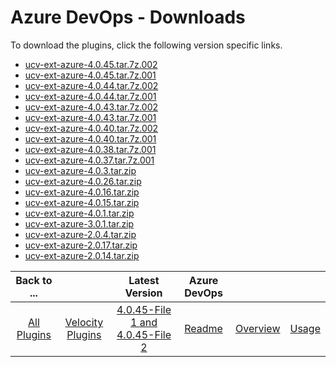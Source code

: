 
# Azure DevOps - Downloads

To download the plugins, click the following version specific links.

- [ucv-ext-azure-4.0.45.tar.7z.002](https://raw.githubusercontent.com/UrbanCode/IBM-UCV-PLUGINS/main/files/ucv-ext-azure/ucv-ext-azure%3A4.0.45.tar.7z.002)
- [ucv-ext-azure-4.0.45.tar.7z.001](https://raw.githubusercontent.com/UrbanCode/IBM-UCV-PLUGINS/main/files/ucv-ext-azure/ucv-ext-azure%3A4.0.45.tar.7z.001)
- [ucv-ext-azure-4.0.44.tar.7z.002](https://raw.githubusercontent.com/UrbanCode/IBM-UCV-PLUGINS/main/files/ucv-ext-azure/ucv-ext-azure%3A4.0.44.tar.7z.002)
- [ucv-ext-azure-4.0.44.tar.7z.001](https://raw.githubusercontent.com/UrbanCode/IBM-UCV-PLUGINS/main/files/ucv-ext-azure/ucv-ext-azure%3A4.0.44.tar.7z.001)
- [ucv-ext-azure-4.0.43.tar.7z.002](https://raw.githubusercontent.com/UrbanCode/IBM-UCV-PLUGINS/main/files/ucv-ext-azure/ucv-ext-azure%3A4.0.43.tar.7z.002)
- [ucv-ext-azure-4.0.43.tar.7z.001](https://raw.githubusercontent.com/UrbanCode/IBM-UCV-PLUGINS/main/files/ucv-ext-azure/ucv-ext-azure%3A4.0.43.tar.7z.001)
- [ucv-ext-azure-4.0.40.tar.7z.002](https://raw.githubusercontent.com/UrbanCode/IBM-UCV-PLUGINS/main/files/ucv-ext-azure/ucv-ext-azure%3A4.0.40.tar.7z.002)
- [ucv-ext-azure-4.0.40.tar.7z.001](https://raw.githubusercontent.com/UrbanCode/IBM-UCV-PLUGINS/main/files/ucv-ext-azure/ucv-ext-azure%3A4.0.40.tar.7z.001)
- [ucv-ext-azure-4.0.38.tar.7z.001](https://raw.githubusercontent.com/UrbanCode/IBM-UCV-PLUGINS/main/files/ucv-ext-azure/ucv-ext-azure%3A4.0.38.tar.7z.001)
- [ucv-ext-azure-4.0.37.tar.7z.001](https://raw.githubusercontent.com/UrbanCode/IBM-UCV-PLUGINS/main/files/ucv-ext-azure/ucv-ext-azure%3A4.0.37.tar.7z.001)
- [ucv-ext-azure-4.0.3.tar.zip](https://raw.githubusercontent.com/UrbanCode/IBM-UCV-PLUGINS/main/files/ucv-ext-azure/ucv-ext-azure-4.0.3.tar.zip)
- [ucv-ext-azure-4.0.26.tar.zip](https://raw.githubusercontent.com/UrbanCode/IBM-UCV-PLUGINS/main/files/ucv-ext-azure/ucv-ext-azure-4.0.26.tar.zip)
- [ucv-ext-azure-4.0.16.tar.zip](https://raw.githubusercontent.com/UrbanCode/IBM-UCV-PLUGINS/main/files/ucv-ext-azure/ucv-ext-azure-4.0.16.tar.zip)
- [ucv-ext-azure-4.0.15.tar.zip](https://raw.githubusercontent.com/UrbanCode/IBM-UCV-PLUGINS/main/files/ucv-ext-azure/ucv-ext-azure-4.0.15.tar.zip)
- [ucv-ext-azure-4.0.1.tar.zip](https://raw.githubusercontent.com/UrbanCode/IBM-UCV-PLUGINS/main/files/ucv-ext-azure/ucv-ext-azure-4.0.1.tar.zip)
- [ucv-ext-azure-3.0.1.tar.zip](https://raw.githubusercontent.com/UrbanCode/IBM-UCV-PLUGINS/main/files/ucv-ext-azure/ucv-ext-azure-3.0.1.tar.zip)
- [ucv-ext-azure-2.0.4.tar.zip](https://raw.githubusercontent.com/UrbanCode/IBM-UCV-PLUGINS/main/files/ucv-ext-azure/ucv-ext-azure-2.0.4.tar.zip)
- [ucv-ext-azure-2.0.17.tar.zip](https://raw.githubusercontent.com/UrbanCode/IBM-UCV-PLUGINS/main/files/ucv-ext-azure/ucv-ext-azure-2.0.17.tar.zip)
- [ucv-ext-azure-2.0.14.tar.zip](https://raw.githubusercontent.com/UrbanCode/IBM-UCV-PLUGINS/main/files/ucv-ext-azure/ucv-ext-azure-2.0.14.tar.zip)

|Back to ...||Latest Version|Azure DevOps |||
| :---: | :---: | :---: | :---: | :---: | :---: |
|[All Plugins](../../index.md)|[Velocity Plugins](../README.md)|[4.0.45-File 1 ](https://raw.githubusercontent.com/UrbanCode/IBM-UCV-PLUGINS/main/files/ucv-ext-azure/ucv-ext-azure%3A4.0.45.tar.7z.001)[and 4.0.45-File 2](https://raw.githubusercontent.com/UrbanCode/IBM-UCV-PLUGINS/main/files/ucv-ext-azure/ucv-ext-azure%3A4.0.45.tar.7z.002)|[Readme](README.md)|[Overview](overview.md)|[Usage](usage.md)|
